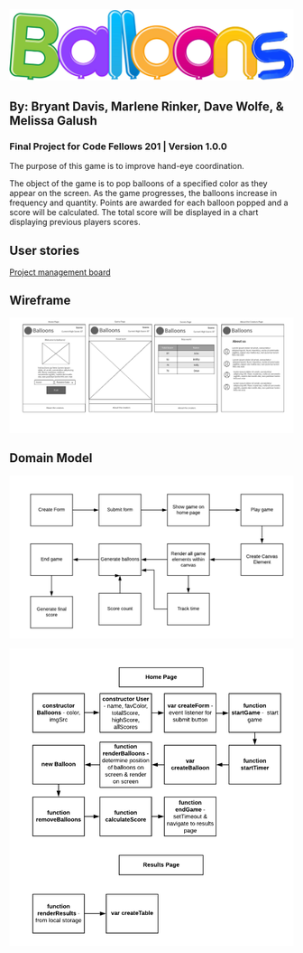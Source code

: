 ![Balloons](assets/balloon-logo.png)

## By: Bryant Davis, Marlene Rinker, Dave Wolfe, & Melissa Galush
### Final Project for Code Fellows 201  | Version 1.0.0

The purpose of this game is to improve hand-eye coordination. 

The object of the game is to pop balloons of a specified color as they appear on the screen.  As the game progresses, the balloons increase in frequency and quantity.  Points are awarded for each balloon popped and a score will be calculated.  The total score will be displayed in a chart displaying previous players scores.

## User stories
[Project management board](https://github.com/mgalush/balloons/projects/1)
## Wireframe
![wireframe](assets/balloons-wireframe.png)

## Domain Model
![domain-model-overview](assets/domain-model.png)

![domain-model-js](assets/domain-model-js.png)

